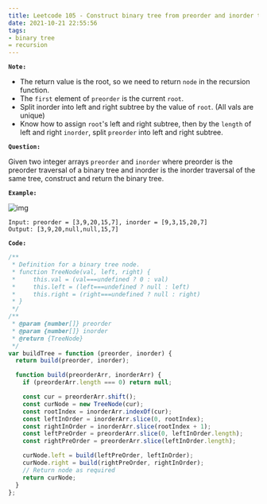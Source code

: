 ```yaml
---
title: Leetcode 105 - Construct binary tree from preorder and inorder traversal
date: 2021-10-21 22:55:56
tags:
- binary tree
= recursion
---
```

**`Note:`**
- The return value is the root, so we need to return `node` in the recursion function.
- The `first` element of `preorder` is the current `root`.
- Split inorder into left and right subtree by the value of `root`. (All vals are unique)
- Know how to assign `root`'s left and right subtree, then by the `length` of left and right `inorder`, split `preorder` into left and right subtree. 

**`Question:`**

Given two integer arrays `preorder` and `inorder` where preorder is the preorder traversal of a binary tree and inorder is the inorder traversal of the same tree, construct and return the binary tree.

**`Example:`**

![img](https://assets.leetcode.com/uploads/2021/02/19/tree.jpg)
```
Input: preorder = [3,9,20,15,7], inorder = [9,3,15,20,7]
Output: [3,9,20,null,null,15,7]
```

**`Code:`**
```javascript
/**
 * Definition for a binary tree node.
 * function TreeNode(val, left, right) {
 *     this.val = (val===undefined ? 0 : val)
 *     this.left = (left===undefined ? null : left)
 *     this.right = (right===undefined ? null : right)
 * }
 */
/**
 * @param {number[]} preorder
 * @param {number[]} inorder
 * @return {TreeNode}
 */
var buildTree = function (preorder, inorder) {
  return build(preorder, inorder);

  function build(preorderArr, inorderArr) {
    if (preorderArr.length === 0) return null;

    const cur = preorderArr.shift();
    const curNode = new TreeNode(cur);
    const rootIndex = inorderArr.indexOf(cur);
    const leftInOrder = inorderArr.slice(0, rootIndex);
    const rightInOrder = inorderArr.slice(rootIndex + 1);
    const leftPreOrder = preorderArr.slice(0, leftInOrder.length);
    const rightPreOrder = preorderArr.slice(leftInOrder.length);

    curNode.left = build(leftPreOrder, leftInOrder);
    curNode.right = build(rightPreOrder, rightInOrder);
    // Return node as required
    return curNode;
  }
};
```